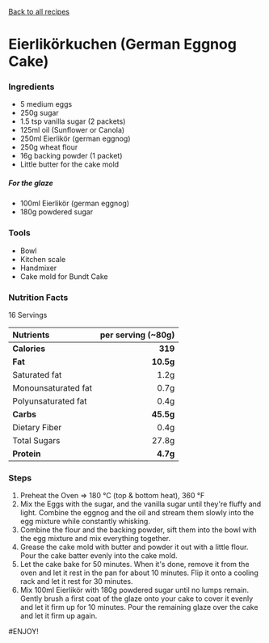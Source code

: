 [Back to all recipes](../../README.md)
# Eierlikörkuchen (German Eggnog Cake)

### Ingredients
* 5 medium eggs
* 250g sugar
* 1.5 tsp vanilla sugar (2 packets)
* 125ml oil (Sunflower or Canola)
* 250ml Eierlikör (german eggnog)
* 250g wheat flour
* 16g backing powder (1 packet)
* Little butter for the cake mold

##### For the glaze
* 100ml Eierlikör (german eggnog)
* 180g powdered sugar

### Tools
* Bowl
* Kitchen scale
* Handmixer
* Cake mold for Bundt Cake

### Nutrition Facts 
16 Servings

| Nutrients             |per serving (~80g) |
|:----------------------|------------------:|
| **Calories**          |**319**            |
| **Fat**               |**10.5g**          |
| Saturated fat         |1.2g               |
| Monounsaturated fat   |0.7g               |
| Polyunsaturated fat   |0.4g               |
| **Carbs**             |**45.5g**          |
| Dietary Fiber         |0.4g               |
| Total Sugars          |27.8g              |
| **Protein**           |**4.7g**           |

### Steps
1. Preheat the Oven => 180 °C (top & bottom heat), 360 °F
1. Mix the Eggs with the sugar, and the vanilla sugar until they're fluffy and light. 
   Combine the eggnog and the oil and stream them slowly into the egg mixture while constantly whisking.
2. Combine the flour and the backing powder, sift them into the bowl with the egg mixture and mix everything together.
3. Grease the cake mold with butter and powder it out with a little flour. Pour the cake batter evenly into the cake mold.
4. Let the cake bake for 50 minutes. When it's done, remove it from the oven and let it rest in the pan for about 10 minutes. 
   Flip it onto a cooling rack and let it rest for 30 minutes. 
5. Mix 100ml Eierlikör with 180g powdered sugar until no lumps remain. Gently brush a first coat of the glaze onto your cake 
   to cover it evenly and let it firm up for 10 minutes. Pour the remaining glaze over the cake and let it firm up again.
   
#ENJOY!
